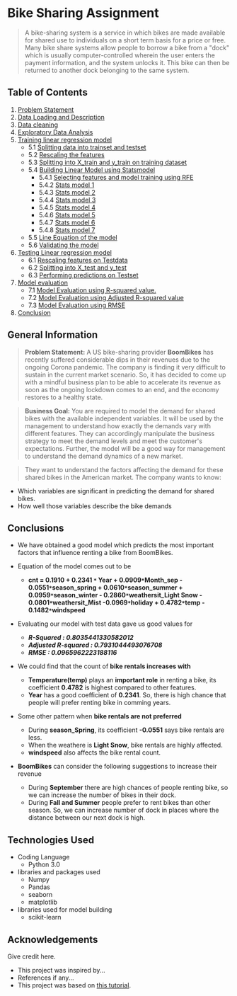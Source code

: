 # Bike Sharing Assignment
> A bike-sharing system is a service in which bikes are made available for shared use to individuals on a short term basis for a price or free. Many bike share systems allow people to borrow a bike from a "dock" which is usually computer-controlled wherein the user enters the payment information, and the system unlocks it. This bike can then be returned to another dock belonging to the same system.

## Table of Contents
1. [Problem Statement](#section1)<br>    
2. [Data Loading and Description](#section2)<br>
3. [Data cleaning](#section3)<br>
4. [Exploratory Data Analysis](#section4)<br>
5. [Training linear regression model](#section5)<br>
    - 5.1 [Splitting data into trainset and testset](#section501)<br>
    - 5.2 [Rescaling the features](#section502)<br>
    - 5.3 [Splitting into X_train and y_train on training dataset](#section503)<br>
    - 5.4 [Building Linear Model using Statsmodel](#section504)<br>
         - 5.4.1 [Selecting features and model training using RFE](#sectionrfe)<br>
         - 5.4.2 [Stats model 1](#sectionmodel1)<br>
         - 5.4.3 [Stats model 2](#sectionmodel2)<br>
         - 5.4.4 [Stats model 3](#sectionmodel3)<br>
         - 5.4.5 [Stats model 4](#sectionmodel4)<br>
         - 5.4.6 [Stats model 5](#sectionmodel5)<br>
         - 5.4.7 [Stats model 6](#sectionmodel6)<br>
         - 5.4.8 [Stats model 7](#sectionmodel7)<br> 
    - 5.5 [Line Equation of the model](#section505)<br>
    - 5.6 [Validating the model](#section506)<br>
6. [Testing Linear regression model](#section6)<br>
    - 6.1 [Rescaling features on Testdata](#section601)<br>
    - 6.2 [Splitting into X_test and y_test](#section602)<br>
    - 6.3 [Performing predictions on Testset](#section603)<br>
7. [Model evaluation](#section7)<br>
    - 7.1 [Model Evaluation using R-squared value.](#section701)<br>
    - 7.2 [Model Evaluation using Adjusted R-squared value](#section702)<br>
    - 7.3 [Model Evaluation using RMSE](#section703)<br>
8. [Conclusion](#section8)<br>

## General Information
> __Problem Statement:__
> A US bike-sharing provider __BoomBikes__ has recently suffered considerable dips in their revenues due to the ongoing Corona pandemic. The company is finding it very difficult to sustain in the current market scenario. So, it has decided to come up with a mindful business plan to be able to accelerate its revenue as soon as the ongoing lockdown comes to an end, and the economy restores to a healthy state. 

> __Business Goal:__
>You are required to model the demand for shared bikes with the available independent variables. It will be used by the management to understand how exactly the demands vary with different features. They can accordingly manipulate the business strategy to meet the demand levels and meet the customer's expectations. Further, the model will be a good way for management to understand the demand dynamics of a new market.

> They want to understand the factors affecting the demand for these shared bikes in the American market. The company wants to know:
-  Which variables are significant in predicting the demand for shared bikes.
-  How well those variables describe the bike demands


## Conclusions
- We have obtained a good model which predicts the most important factors that influence renting a bike from BoomBikes.
- Equation of the model comes out to be
  - __cnt = 0.1910 + 0.2341 `*` Year + 0.0909`*`Month_sep - 0.0551`*`season_spring + 0.0610`*`season_summer + 0.0959`*`season_winter - 0.2860`*`weathersit_Light Snow - 0.0801`*`weathersit_Mist -0.0969`*`holiday + 0.4782`*`temp - 0.1482`*`windspeed__
  
- Evaluating our model with test data gave us good values for 
  - __*R-Squared          : 0.8035441330582012*__
  - __*Adjusted R-squared : 0.7931044493076708*__
  - __*RMSE               : 0.0965962223188116*__
  
- We could find that the count of __bike rentals increases with__  
  - __Temperature(temp)__ plays an __important role__ in renting a bike, its coefficient __0.4782__ is highest compared to other features.
  - __Year__ has a good coefficient of __0.2341__. So, there is high chance that people will prefer renting bike in comming years.

- Some other pattern when __bike rentals are not preferred__
  - During __season_Spring__, its coefficient __-0.0551__ says bike rentals are less.
  - When the weathere is __Light Snow__, bike rentals are highly affected.
  - __windspeed__ also affects the bike rental count.
  
- __BoomBikes__ can consider the following suggestions to increase their revenue
  - During __September__ there are high chances of people renting bike, so we can increase the number of bikes in     their dock.
  - During __Fall and Summer__ people prefer to rent bikes than other season. So, we can increase number of dock in places where the distance between our next dock is high.

## Technologies Used
- Coding Language
   - Python 3.0
- libraries and packages used 
   - Numpy
   - Pandas
   - seaborn
   - matplotlib
 - libraries used for model building
   - scikit-learn 

## Acknowledgements
Give credit here.
- This project was inspired by...
- References if any...
- This project was based on [this tutorial](https://www.example.com).
